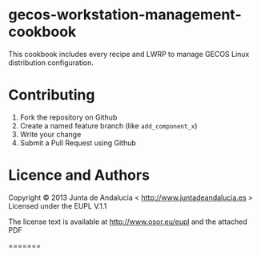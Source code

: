 gecos-workstation-management-cookbook
=====================================

This cookbook includes every recipe and LWRP to manage GECOS Linux distribution configuration.

Contributing
============

1.  Fork the repository on Github
2.  Create a named feature branch (like `add_component_x`)
3.  Write your change
4.  Submit a Pull Request using Github

Licence and Authors
=====================

Copyright © 2013 Junta de Andalucia < http://www.juntadeandalucia.es >
Licensed under the EUPL V.1.1

The license text is available at http://www.osor.eu/eupl and the attached PDF

=======

